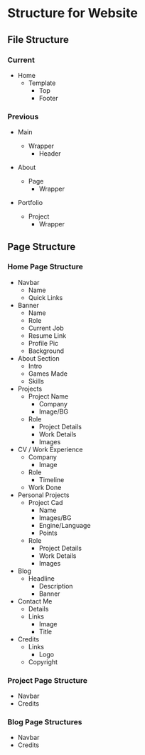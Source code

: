 # Structure for Website

## File Structure

### **Current**

- Home
  - Template
    - Top
    - Footer

### **Previous**

- Main
  - Wrapper
    - Header

- About
  - Page
    - Wrapper

- Portfolio
  - Project
    - Wrapper

## Page Structure

### **Home Page Structure**

- Navbar
  - Name
  - Quick Links
- Banner
  - Name
  - Role
  - Current Job
  - Resume Link
  - Profile Pic
  - Background
- About Section
  - Intro
  - Games Made
  - Skills
- Projects
  - Project Name
    - Company
    - Image/BG
  - Role
    - Project Details
    - Work Details
    - Images
- CV / Work Experience
  - Company
    - Image
  - Role
    - Timeline
  - Work Done
- Personal Projects
  - Project Cad
    - Name
    - Images/BG
    - Engine/Language
    - Points
  - Role
    - Project Details
    - Work Details
    - Images  
- Blog
  - Headline
    - Description
    - Banner
- Contact Me
  - Details
  - Links
    - Image
    - Title
- Credits
  - Links
    - Logo
  - Copyright

### **Project Page Structure**

- Navbar
- Credits

### **Blog Page Structure**s

- Navbar
- Credits
